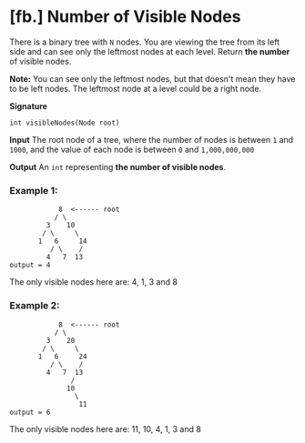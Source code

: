 # [fb.] Number of Visible Nodes

There is a binary tree with `N` nodes. You are viewing the tree from its left side and can see only the leftmost nodes at each level. Return **the number** of visible nodes.

**Note:** 
You can see only the leftmost nodes, but that doesn't mean they have to be left nodes. The leftmost node at a level could be a right node.

**Signature**
```
int visibleNodes(Node root)
```
**Input**
The root node of a tree, where the number of nodes is between `1` and `1000`, and the value of each node is between `0` and `1,000,000,000`

**Output**
An `int` representing **the number of visible nodes**.

### Example 1:
```
            8  <------ root
           / \
         3    10
        / \     \
       1   6     14
          / \    /
         4   7  13            
output = 4
```
The only visible nodes here are: 4, 1, 3 and 8

### Example 2:
```
            8  <------ root
           / \
         3    20
        / \     \
       1   6     24
          / \    /
         4   7  13
               /
              10
                \
                 11
output = 6
```
The only visible nodes here are: 11, 10, 4, 1, 3 and 8
